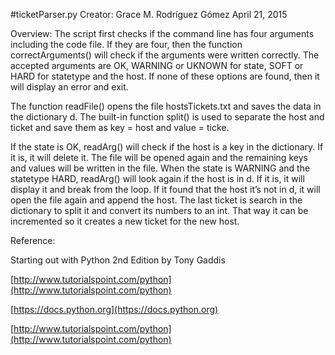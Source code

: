 #ticketParser.py
Creator: Grace M. Rodríguez Gómez
April 21, 2015

Overview:
The script first checks if the command line has four arguments including the code file. If they are four, then the function correctArguments() will check if the arguments were written correctly. The accepted arguments are OK, WARNING or UKNOWN for state, SOFT or HARD for statetype and the host. If none of these options are found, then it will display an error and exit.

The function readFile() opens the file hostsTickets.txt and saves the data in the dictionary d. The built-in function split() is used to separate the host and ticket and save them as key = host and value = ticke.

If the state is OK, readArg() will check if the host is a key in the dictionary. If it is, it will delete it. The file will be opened again and the remaining keys and values will be written in the file. When the state is WARNING and the statetype HARD, readArg() will look again if the host is in d. If it is, it will display it and break from the loop. If it found that the host it’s not in d, it will open the file again and append the host. The last ticket is search in the dictionary to split it and convert its numbers to an int. That way it can be incremented so it creates a new ticket for the new host.

Reference:

Starting out with Python 2nd Edition by Tony Gaddis

[http://www.tutorialspoint.com/python](http://www.tutorialspoint.com/python)

[https://docs.python.org](https://docs.python.org)

[http://www.tutorialspoint.com/python](http://www.tutorialspoint.com/python)
